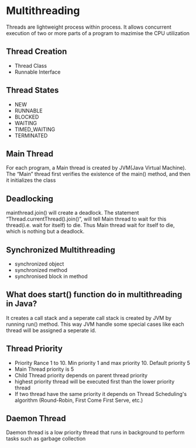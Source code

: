 # Multithreading
Threads are lightweight process within process. It allows concurrent execution of two or more parts of a program to mazimise the CPU utilization

## Thread Creation
* Thread Class
* Runnable Interface

## Thread States
* NEW
* RUNNABLE
* BLOCKED
* WAITING
* TIMED_WAITING
* TERMINATED

## Main Thread
For each program, a Main thread is created by JVM(Java Virtual Machine). The “Main” thread first verifies the existence of the main() method, and then it initializes the class

## Deadlocking
mainthread.join() will create a deadlock. The statement “Thread.currentThread().join()”, will tell Main thread to wait for this thread(i.e. wait for itself) to die. Thus Main thread wait for itself to die, which is nothing but a deadlock.

## Synchronized Multithreading
* synchronized object
* synchronized method
* synchronised block in method

## What does start() function do in multithreading in Java?
It creates a call stack and a seperate call stack is created by JVM by running run() method. This way JVM handle some special cases like each thread will be assigned a seperate id.

## Thread Priority
* Priority Rance 1 to 10. Min priority 1 and max priority 10. Default priority 5
* Main Thread priority is 5
* Child Thread priority depends on parent thread priority
* highest priority thread will be executed first than the lower priority thread
* If two thread have the same priority it depends on Thread Scheduling's algorithm (Round-Robin, First Come First Serve, etc.)

## Daemon Thread
Daemon thread is a low priority thread that runs in background to perform tasks such as garbage collection
